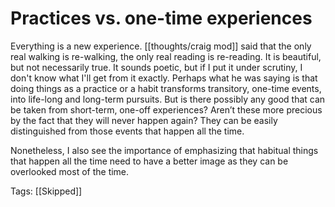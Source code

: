 # Practices vs. one-time experiences

Everything is a new experience. [[thoughts/craig mod]] said that the only real walking is re-walking, the only real reading is re-reading. It is beautiful, but not necessarily true. It sounds poetic, but if I put it under scrutiny, I don't know what I'll get from it exactly. Perhaps what he was saying is that doing things as a practice or a habit transforms transitory, one-time events, into life-long and long-term pursuits. But is there possibly any good that can be taken from short-term, one-off experiences? Aren’t these more precious by the fact that they will never happen again? They can be easily distinguished from those events that happen all the time.

Nonetheless, I also see the importance of emphasizing that habitual things that happen all the time need to have a better image as they can be overlooked most of the time.

Tags: [[Skipped]]

